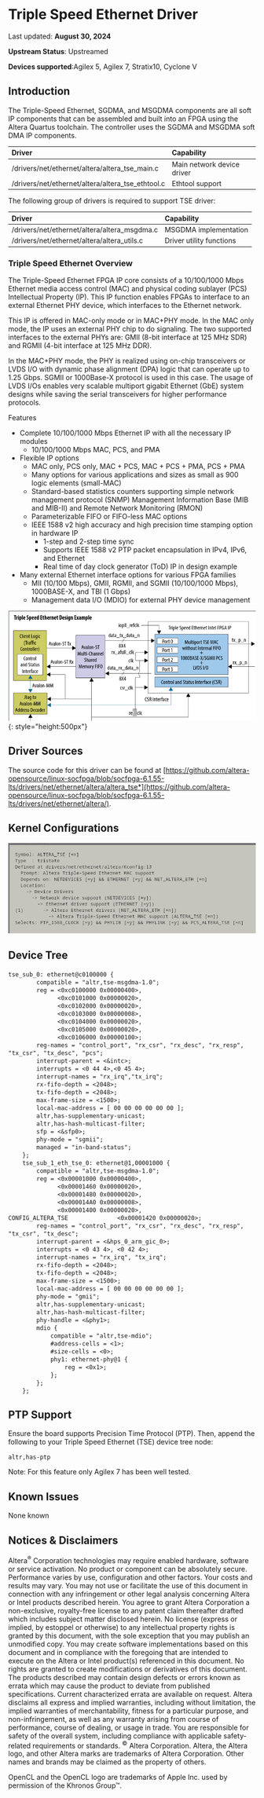 
# **Triple Speed Ethernet Driver**


Last updated: **August 30, 2024** 

**Upstream Status**: Upstreamed

**Devices supported**:Agilex 5,  Agilex 7, Stratix10, Cyclone V

## **Introduction**

The Triple-Speed Ethernet, SGDMA, and MSGDMA components are all soft IP components that can be assembled and built into an FPGA using the Altera Quartus toolchain. The controller uses the SGDMA and MSGDMA soft DMA IP components.

| Driver | Capability |
|:-------|:----------|
| /drivers/net/ethernet/altera/altera_tse_main.c |  Main network device driver  |
| /drivers/net/ethernet/altera/altera_tse_ethtool.c | Ethtool support

The following group of drivers is required to support TSE driver:

| Driver | Capability |
|:-------|:----------|
| /drivers/net/ethernet/altera/altera_msgdma.c | MSGDMA implementation |
| /drivers/net/ethernet/altera/altera_utils.c   | Driver utility functions |

### **Triple Speed Ethernet Overview**

The Triple-Speed Ethernet FPGA IP core consists of a 10/100/1000 Mbps Ethernet media access control (MAC) and physical coding sublayer (PCS) Intellectual Property (IP). This IP function enables FPGAs to interface to an external Ethernet PHY device, which interfaces to the Ethernet network.

This IP is offered in MAC-only mode or in MAC+PHY mode. In the MAC only mode, the IP uses an external PHY chip to do signaling. The two supported interfaces to the external PHYs are: GMII (8-bit interface at 125 MHz SDR) and RGMII (4-bit interface at 125 MHz DDR).

In the MAC+PHY mode, the PHY is realized using on-chip transceivers or LVDS I/O with dynamic phase alignment (DPA) logic that can operate up to 1.25 Gbps. SGMII or 1000Base-X protocol is used in this case. The usage of LVDS I/Os enables very scalable multiport gigabit Ethernet (GbE) system designs while saving the serial transceivers for higher performance protocols.


Features

- Complete 10/100/1000 Mbps Ethernet IP with all the necessary IP modules
  - 10/100/1000 Mbps MAC, PCS, and PMA
- Flexible IP options
  - MAC only, PCS only, MAC + PCS, MAC + PCS + PMA, PCS + PMA
  - Many options for various applications and sizes as small as 900 logic elements (small-MAC)
  - Standard-based statistics counters supporting simple network management protocol (SNMP) Management Information Base (MIB and MIB-II) and Remote Network Monitoring (RMON)
  - Parameterizable FIFO or FIFO-less MAC options
  - IEEE 1588 v2 high accuracy and high precision time stamping option in hardware IP
    - 1-step and 2-step time sync
    - Supports IEEE 1588 v2 PTP packet encapsulation in IPv4, IPv6, and Ethernet
    - Real time of day clock generator (ToD) IP in design example
- Many external Ethernet interface options for various FPGA families
  - MII (10/100 Mbps), GMII, RGMII, and SGMII (10/100/1000 Mbps), 1000BASE-X, and TBI (1 Gbps)
  - Management data I/O (MDIO) for external PHY device management


![Functional diagram](images/functional_diagram.png){: style="height:500px"}


## **Driver Sources**

The source code for this driver can be found at [https://github.com/altera-opensource/linux-socfpga/blob/socfpga-6.1.55-lts/drivers/net/ethernet/altera/altera_tse*](https://github.com/altera-opensource/linux-socfpga/blob/socfpga-6.1.55-lts/drivers/net/ethernet/altera/).  

## **Kernel Configurations**

![CONFIG_ALTERA_TSE](images/tse_configs.png)

## **Device Tree**

```
tse_sub_0: ethernet@c0100000 {
        compatible = "altr,tse-msgdma-1.0";
        reg = <0xc0100000 0x00000400>,
              <0xc0101000 0x00000020>,
              <0xc0102000 0x00000020>,
              <0xc0103000 0x00000008>,
              <0xc0104000 0x00000020>,
              <0xc0105000 0x00000020>,
              <0xc0106000 0x00000100>;
        reg-names = "control_port", "rx_csr", "rx_desc", "rx_resp", "tx_csr", "tx_desc", "pcs";
        interrupt-parent = <&intc>;
        interrupts = <0 44 4>,<0 45 4>; 
        interrupt-names = "rx_irq","tx_irq";
        rx-fifo-depth = <2048>;
        tx-fifo-depth = <2048>;
        max-frame-size = <1500>;
        local-mac-address = [ 00 00 00 00 00 00 ];
        altr,has-supplementary-unicast;
        altr,has-hash-multicast-filter;
        sfp = <&sfp0>;
        phy-mode = "sgmii";
        managed = "in-band-status";
    };  
    tse_sub_1_eth_tse_0: ethernet@1,00001000 {
        compatible = "altr,tse-msgdma-1.0";
        reg = <0x00001000 0x00000400>,
              <0x00001460 0x00000020>,
              <0x00001480 0x00000020>,
              <0x000014A0 0x00000008>,
              <0x00001400 0x00000020>,
CONFIG_ALTERA_TSE              <0x00001420 0x00000020>;
        reg-names = "control_port", "rx_csr", "rx_desc", "rx_resp", "tx_csr", "tx_desc";
        interrupt-parent = <&hps_0_arm_gic_0>;
        interrupts = <0 43 4>, <0 42 4>; 
        interrupt-names = "rx_irq", "tx_irq";
        rx-fifo-depth = <2048>;
        tx-fifo-depth = <2048>;
        max-frame-size = <1500>;
        local-mac-address = [ 00 00 00 00 00 00 ];
        phy-mode = "gmii";
        altr,has-supplementary-unicast;
        altr,has-hash-multicast-filter;
        phy-handle = <&phy1>;
        mdio {
            compatible = "altr,tse-mdio";
            #address-cells = <1>;
            #size-cells = <0>;
            phy1: ethernet-phy@1 {
                reg = <0x1>;
            };
        };
    };  
```

## **PTP Support**

Ensure the board supports Precision Time Protocol (PTP). Then, append the following to your Triple Speed Ethernet (TSE) device tree node:
```
altr,has-ptp
```

Note: For this feature only Agilex 7 has been well tested.
## **Known Issues**

None known

## Notices & Disclaimers

Altera<sup>&reg;</sup> Corporation technologies may require enabled hardware, software or service activation.
No product or component can be absolutely secure. 
Performance varies by use, configuration and other factors.
Your costs and results may vary. 
You may not use or facilitate the use of this document in connection with any infringement or other legal analysis concerning Altera or Intel products described herein. You agree to grant Altera Corporation a non-exclusive, royalty-free license to any patent claim thereafter drafted which includes subject matter disclosed herein.
No license (express or implied, by estoppel or otherwise) to any intellectual property rights is granted by this document, with the sole exception that you may publish an unmodified copy. You may create software implementations based on this document and in compliance with the foregoing that are intended to execute on the Altera or Intel product(s) referenced in this document. No rights are granted to create modifications or derivatives of this document.
The products described may contain design defects or errors known as errata which may cause the product to deviate from published specifications.  Current characterized errata are available on request.
Altera disclaims all express and implied warranties, including without limitation, the implied warranties of merchantability, fitness for a particular purpose, and non-infringement, as well as any warranty arising from course of performance, course of dealing, or usage in trade.
You are responsible for safety of the overall system, including compliance with applicable safety-related requirements or standards. 
<sup>&copy;</sup> Altera Corporation.  Altera, the Altera logo, and other Altera marks are trademarks of Altera Corporation.  Other names and brands may be claimed as the property of others. 

OpenCL and the OpenCL logo are trademarks of Apple Inc. used by permission of the Khronos Group™. 





